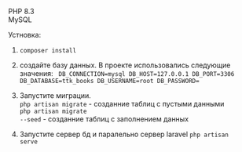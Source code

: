 PHP 8.3
<br/>MySQL


Устновка:
1. <code>composer install</code>
2. создайте базу данных. В проекте использовались следующие значения:
   <code>
        DB_CONNECTION=mysql
        DB_HOST=127.0.0.1
        DB_PORT=3306
        DB_DATABASE=ttk_books
        DB_USERNAME=root
        DB_PASSWORD=
   </code>
3. Запустите миграции.
       <br/><code>php artisan migrate</code> - созданние таблиц с пустыми данными
       <br/><code>php artisan migrate --seed</code>  - созданние таблиц с заполнением данных

4. Запустите сервер бд и паралельно сервер laravel
       <code>php artisan serve</code>
